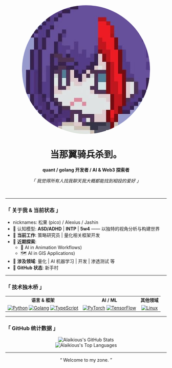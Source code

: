 <div align="center">
  <img src="B10cjENj_400x400.jpg"  
     width="400" 
     height="400" 
     style="border-radius: 50%; object-fit: cover;" />
  <h1>
    当那翼骑兵杀到。
  </h1>
  <p>
    <strong>quant / golang 开发者 / AI & Web3 探索者</strong>
  </p>
  <p>
    <em>「 我觉得所有人找我聊天我大概都能找到相投的爱好 」</em>
  </p>
</div>

<br>

---

### <strong>「 关于我 & 当前状态 」</strong>


-  nicknames: 松果 (pico) / Alexius / Jashin
- 🧠 认知模型: **ASD/ADHD** | **INTP** | **5w4** —— 以独特的视角分析与构建世界
- 🔭 **当前工作**: 策略研究员 | 量化相关框架开发
- 🌱 **近期探索**:
  - 🤖 AI in Animation Workflows)
  - 🗺️ AI in GIS Applications)
- 🚀 **涉及领域**: 量化 | AI 机器学习 | 开发 | 渗透测试 等
- 🏁 **GitHub 状态**: 新手村

---

### <strong>「 技术独木桥 」</strong>

<table width="100%">
  <tr>
    <td align="center"><strong>语言 & 框架</strong></td>
    <td align="center"><strong>AI / ML</strong></td>
    <td align="center"><strong>其他领域</strong></td>
  </tr>
  <tr>
    <td align="center">
      <a href="#"><img src="https://cdn.jsdelivr.net/gh/devicons/devicon/icons/python/python-original-wordmark.svg" height="40" alt="Python" /></a>
      <a href="#"><img src="https://cdn.jsdelivr.net/gh/devicons/devicon/icons/go/go-original-wordmark.svg" height="40" alt="Golang" /></a>
      <a href="#"><img src="https://cdn.jsdelivr.net/gh/devicons/devicon/icons/typescript/typescript-original.svg" height="40" alt="TypeScript" /></a>
    </td>
    <td align="center">
      <a href="#"><img src="https://cdn.jsdelivr.net/gh/devicons/devicon/icons/pytorch/pytorch-original-wordmark.svg" height="40" alt="PyTorch" /></a>
      <a href="#"><img src="https://cdn.jsdelivr.net/gh/devicons/devicon/icons/tensorflow/tensorflow-original-wordmark.svg" height="40" alt="TensorFlow" /></a>
    </td>
    <td align="center">
      <a href="#"><img src="https://cdn.jsdelivr.net/gh/devicons/devicon/icons/linux/linux-original.svg" height="40" alt="Linux" /></a>
    </td>
  </tr>
</table>

---

### <strong>「 GitHub 统计数据 」</strong>
<div align="center">
  <img src="https://github-readme-stats.vercel.app/api?username=Alaikious&show_icons=true&theme=tokyonight&include_all_commits=true&count_private=true" alt="Alaikious's GitHub Stats"/>
  <br/>
  <img src="https://github-readme-stats.vercel.app/api/top-langs/?username=Alaikious&layout=compact&langs_count=8&theme=tokyonight" alt="Alaikious's Top Languages"/>
</div>

---

<div align="center">
  <p>“ Welcome to my zone. ”</p>
</div>
